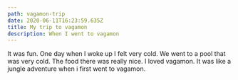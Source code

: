 ```yaml
---
path: vagamon-trip
date: 2020-06-11T16:23:59.635Z
title: My trip to vagamon
description: When I went to vagamon
---
```

It was fun. One day when I woke up I felt very cold. We went to a pool that was very cold. The food there was really nice. I loved vagamon. It was like a jungle adventure when i first went to vagamon.